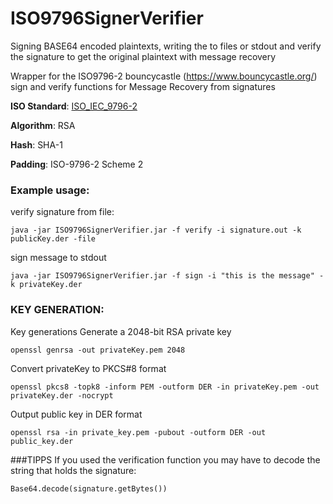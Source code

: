 # ISO9796SignerVerifier
Signing  BASE64 encoded plaintexts, writing the to files or stdout and verify the signature to get the original plaintext with message recovery

Wrapper for the ISO9796-2 bouncycastle (https://www.bouncycastle.org/) sign
and verify functions for Message Recovery from signatures

__ISO Standard__: [ISO_IEC_9796-2](http://www.sarm.am/docs/ISO_IEC_9796-2_2002(E)-Character_PDF_document.pdf)

__Algorithm__: RSA 

__Hash__: SHA-1 

__Padding__: ISO-9796-2 Scheme 2


### Example usage: 
verify signature from file:

`java -jar ISO9796SignerVerifier.jar -f verify -i signature.out -k publicKey.der -file`

sign message to stdout

`java -jar ISO9796SignerVerifier.jar -f sign -i "this is the message" -k privateKey.der`

### KEY GENERATION:
 
Key generations Generate a 2048-bit RSA private key 

`openssl genrsa -out privateKey.pem 2048`

Convert privateKey to PKCS#8 format 

`openssl pkcs8 -topk8 -inform PEM -outform DER -in privateKey.pem -out privateKey.der -nocrypt`

Output public key in DER format

`openssl rsa -in private_key.pem -pubout -outform DER -out public_key.der`

###TIPPS
If you used the verification function you may have to decode the string that holds the signature:

`Base64.decode(signature.getBytes())`
